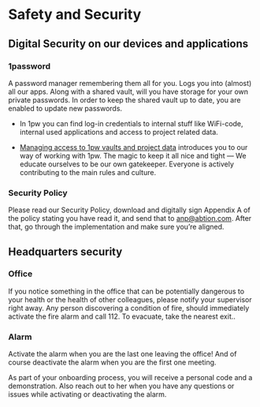 # Safety and Security

## Digital Security on our devices and applications

### 1password
A password manager remembering them all for you. Logs you into (almost) all our apps. 
Along with a shared vault, will you have storage for your own private passwords. In order to keep the shared vault up to date, you are enabled to update new passwords. 

- In 1pw you can find log-in credentials to internal stuff like WiFi-code, internal used applications and access to project related data. 

- [Managing access to 1pw vaults and project data](https://abtion.github.io/guidelines/tools_and_services/managing_access_to_1pw_vaults_and_project_data.html) introduces you to our way of working with 1pw. The magic to keep it all nice and tight — We educate ourselves to be our own gatekeeper. Everyone is actively contributing to the main rules and culture.

### Security Policy
Please read our Security Policy, download and digitally sign Appendix A of the policy stating you have read it, and send that to anp@abtion.com. After that, go through the implementation and make sure you’re aligned. 

## Headquarters security

### Office
If you notice something in the office that can be potentially dangerous to your health or the health of other colleagues, please notify your supervisor right away. Any person discovering a condition of fire, should immediately activate the fire alarm and call 112. To evacuate, take the nearest exit.. 

### Alarm
Activate the alarm when you are the last one leaving the office! And of course deactivate the alarm when you are the first one meeting. 

As part of your onboarding process, you will receive a personal code and a demonstration. Also reach out to her when you have any questions or issues while activating or deactivating the alarm.



